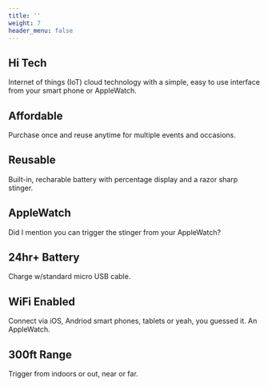 ```yaml
---
title: ''
weight: 7
header_menu: false
---
```


## Hi Tech

Internet of things (IoT) cloud technology with a simple, easy to use interface from your smart phone or AppleWatch.

## Affordable

Purchase once and reuse anytime for multiple events and occasions.

## Reusable

Built-in, recharable battery with percentage display and a razor sharp stinger.

## AppleWatch

Did I mention you can trigger the stinger from your AppleWatch?

## 24hr+ Battery

Charge w/standard micro USB cable.

## WiFi Enabled

Connect via iOS, Andriod smart phones, tablets or yeah, you guessed it. An AppleWatch.

## 300ft Range

Trigger from indoors or out, near or far.
